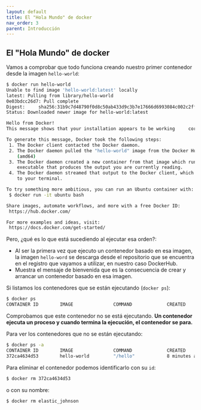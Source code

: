 ```yaml
---
layout: default
title: El "Hola Mundo" de docker
nav_order: 3
parent: Introducción
---
```


## El "Hola Mundo" de docker

Vamos a comprobar que todo funciona creando nuestro primer contenedor desde la imagen `hello-world`:

```bash
$ docker run hello-world
Unable to find image 'hello-world:latest' locally
latest: Pulling from library/hello-world
0e03bdcc26d7: Pull complete 
Digest:     sha256:31b9c7d48790f0d8c50ab433d9c3b7e17666d6993084c002c2ff1ca09b96391d
Status: Downloaded newer image for hello-world:latest

Hello from Docker!
This message shows that your installation appears to be working     correctly.

To generate this message, Docker took the following steps:
 1. The Docker client contacted the Docker daemon.
 2. The Docker daemon pulled the "hello-world" image from the Docker Hub.
    (amd64)
 3. The Docker daemon created a new container from that image which runs    the
    executable that produces the output you are currently reading.
 4. The Docker daemon streamed that output to the Docker client, which  sent it
    to your terminal.

To try something more ambitious, you can run an Ubuntu container with:
 $ docker run -it ubuntu bash

Share images, automate workflows, and more with a free Docker ID:
 https://hub.docker.com/

For more examples and ideas, visit:
 https://docs.docker.com/get-started/
```

Pero, ¿qué es lo que está sucediendo al ejecutar esa orden?:

* Al ser la primera vez que ejecuto un contenedor basado en esa imagen, la imagen `hello-word` se descarga desde el repositorio que se encuentra en el registro que vayamos a utilizar, en nuestro caso DockerHub.
* Muestra el mensaje de bienvenida que es la consecuencia de crear y arrancar un contenedor basado en esa imagen.

Si listamos los contenedores que se están ejecutando (`docker ps`):

```bash
$ docker ps
CONTAINER ID        IMAGE               COMMAND             CREATED             STATUS              PORTS               NAMES
```
Comprobamos que este contenedor no se está ejecutando. **Un contenedor ejecuta un proceso y cuando termina la ejecución, el contenedor se para.**

Para ver los contenedores que no se están ejecutando:

```bash
$ docker ps -a
CONTAINER ID        IMAGE               COMMAND             CREATED             STATUS                     PORTS               NAMES
372ca4634d53        hello-world         "/hello"            8 minutes ago       Exited (0) 8 minutes ago                       elastic_johnson
```

Para eliminar el contenedor podemos identificarlo con su `id`:

```bash
$ docker rm 372ca4634d53
```

o con su nombre:

```bash
$ docker rm elastic_johnson
```
